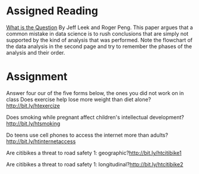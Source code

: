 

# Assigned Reading

[What is the Question](http://fbb.space/PUS2020/reading/The%20Research%20Question-2015-Leek-1314-5.pdf) By Jeff Leek and Roger Peng. 
This paper argues that a common mistake in data science is to rush conclusions that are simply not supported by the kind of analysis that was performed. 
Note the flowchart of the data analysis in the second page and try to remember the phases of the analysis and their order.


# Assignment

Answer four our of the five forms below, the ones you did not work on in class
Does exercise help lose more weight than diet alone? <a href="http://bit.ly/htexercize" target="_blank">http://bit.ly/htexercize</a></p>

Does smoking while pregnant affect children's intellectual development? <a href="http://bit.ly/htsmoking" target="_blank">http://bit.ly/htsmoking</a></p>


Do teens use cell phones to access the internet more than adults?<span> </span><a href="http://bit.ly/htinternetaccess" target="_blank">http://bit.ly/htinternetaccess</a></p>


Are citibikes a threat to road safety 1: geographic?<a href="http://bit.ly/htcitibike1" target="_blank">http://bit.ly/htcitibike1</a></p>


Are citibikes a threat to road safety 1: longitudinal?</span><a href="http://bit.ly/htcitibike2" target="_blank">http://bit.ly/htcitibike2</a></p>
</div></div>
